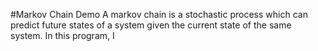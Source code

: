 #Markov Chain Demo
A markov chain is a stochastic process which can predict future states of a system given the current state of the same system. In this program, I 
